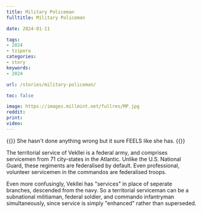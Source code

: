 ```yaml
---
title: Military Policeman
fulltitle: Military Policeman

date: 2024-01-11

tags:
- 2024
- tzipora
categories:
- story
keywords:
- 2024

url: /stories/military-policeman/

toc: false

image: https://images.millmint.net/fullres/MP.jpg
reddit:
print:
video:
---
```

{{<hint caption>}}
She hasn't done anything wrong but it sure FEELS like she has.
{{</hint>}}

The territorial service of Vekllei is a federal army, and comprises servicemen from 71 city-states in the Atlantic. Unlike the U.S. National Guard, these regiments are federalised by default. Even professional, volunteer servicemen in the commandos are federalised troops.

Even more confusingly, Vekllei has "services" in place of seperate branches, descended from the navy. So a territorial serviceman can be a subnational militiaman, federal soldier, and commando infantryman simultaneously, since service is simply "enhanced" rather than superseded.